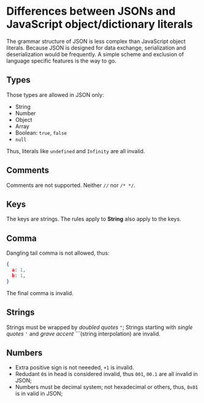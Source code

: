 # Differences between JSONs and JavaScript object/dictionary literals

The grammar structure of JSON is less complex than JavaScript object literals. Because JSON is designed for data exchange, serialization and deserialization would be frequently. A simple scheme and exclusion of language specific features is the way to go.

## Types

Those types are allowed in JSON only:
  - String
  - Number
  - Object
  - Array
  - Boolean: `true`, `false`
  - `null`

Thus, literals like `undefined` and `Infinity` are all invalid.

## Comments

Comments are not supported. Neither `//` nor `/* */`.

## Keys

The keys are strings. The rules apply to **String** also apply to the keys.

## Comma

Dangling tail comma is not allowed, thus:
```json
{
  a: 1,
  b: 1,
}
```
The final comma is invalid.

## Strings

Strings must be wrapped by *doubled quotes `"`*; Strings starting with *single quotes `'`* and *grave accent `\``*(string interpolation) are invalid.

## Numbers

  - Extra positive sign is not neeeded, `+1` is invalid.
  - Redudant `0`s in head is considered invalid, thus `001`, `00.1` are all invalid in JSON;
  - Numbers must be decimal system; not hexadecimal or others, thus, `0x01` is in valid in JSON;
